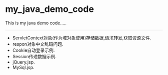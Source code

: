 # my_java_demo_code
This is my java demo code.....


----------
- ServletContext对象(作为域对象使用)存储数据,请求转发,获取资源文件.
- respon对象中文乱码问题.
- Cookie自动登录示例.
- Session传递数据示例.
- jQuery.jsp.
- MySql.jsp.
